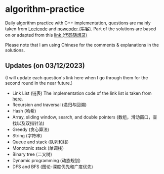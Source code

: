 # algorithm-practice

Daily algorithm practice with C++ implementation, questions are mainly taken from [Leetcode](https://leetcode.cn/) and [nowcoder (牛客)](https://www.nowcoder.com/exam/oj?page=1&tab=%E7%AE%97%E6%B3%95%E7%AF%87&topicId=295). 
Part of the solutions are based on or adapted from this [link (代码随想录)](https://programmercarl.com/) 

Please note that I am using Chinese for the comments & explanations in the solutions.

## Updates (on 03/12/2023) 

(I will update each question's link here when I go through them for the second round in the near future.)
- Link List (链表) The implementation code of the link list is taken from [here](https://blog.csdn.net/ccblogger/article/details/81176338).
- Recursion and traversal (递归与回溯)
- Hash (哈希)
- Array, sliding window, search, and double pointers (数组，滑动窗口，查找以及双指针法)
- Greedy (贪心算法)
- String (字符串)
- Queue and stack (队列和栈)
- Monotonic stack (单调栈)
- Binary tree (二叉树)
- Dynamic programming (动态规划)
- DFS and BFS (图论-深度优先和广度优先)
